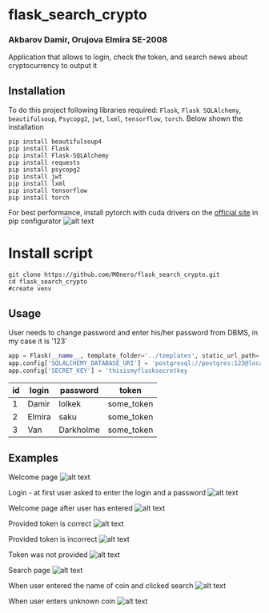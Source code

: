 # flask_search_crypto

### Akbarov Damir, Orujova Elmira SE-2008


Application that allows to login, check the token, and search news about cryptocurrency to output it



## Installation



To do this project following libraries required: ```Flask```, ```Flask SQLAlchemy```, ```beautifulsoup```, ```Psycopg2```, ```jwt```, ```lxml```, ```tensorflow```, ```torch```. Below shown the installation



```
pip install beautifulsoup4
pip install Flask
pip install Flask-SQLAlchemy
pip install requests
pip install psycopg2
pip install jwt
pip install lxml
pip install tensorflow
pip install torch
```
For best performance, install pytorch with cuda drivers on the [official site](https://pytorch.org/get-started/locally/) in pip configurator 
![alt text](https://user-images.githubusercontent.com/70347351/143207765-ee4e2779-7bcf-4233-bb70-335cf7f66697.png)
# Install script 

```
git clone https://github.com/M0nero/flask_search_crypto.git
cd flask_search_crypto
#create venv
```

## Usage 



User needs to change password and enter his/her password from DBMS, in my case it is '123'


```python
app = Flask(__name__, template_folder='../templates', static_url_path='', static_folder='../static')
app.config['SQLALCHEMY_DATABASE_URI'] = 'postgresql://postgres:123@localhost:5432/jwt_flask'
app.config['SECRET_KEY'] = 'thisismyflasksecretkey
```

| id | login    | password | token      |
| -- | -------- | -------- | -----------|
| 1  | Damir    |  lolkek  | some_token |
| 2  | Elmira   |   saku   | some_token |
| 3  | Van      | Darkholme| some_token |

## Examples

Welcome page
![alt text](https://user-images.githubusercontent.com/74233809/143092084-e8753b13-fdcf-4dd1-b626-b41f8cf5e222.png)

Login - at first user asked to enter the login and a password
![alt text](https://user-images.githubusercontent.com/74233809/143091973-b073e2d5-6392-444d-b4cc-5c09fe1ed621.png)

Welcome page after user has entered
![alt text](https://user-images.githubusercontent.com/74233809/143091986-a2ea7b71-43b2-4ff2-9113-949f6ca4d0dd.png)

Provided token is correct
![alt text](https://user-images.githubusercontent.com/74233809/143091984-ee53aae7-1a79-46cd-93f7-e4ffa4ff8c94.png)

Provided token is incorrect
![alt text](https://user-images.githubusercontent.com/74233809/143091975-2c86cef4-86e4-4bff-be12-2847ab1374c2.png)

Token was not provided
![alt text](https://user-images.githubusercontent.com/74233809/143091978-277851de-ac9a-4fdd-820d-542270777fca.png)

Search page
![alt text](https://user-images.githubusercontent.com/74233809/143091983-a8efb6ac-adc1-4f6e-a1bc-a3e399c84c3c.png)

When user entered the name of coin and clicked search
![alt text](https://user-images.githubusercontent.com/74233809/143091982-b6971fe2-79c9-46c0-8ff1-2c40da931c97.png)

When user enters unknown coin
![alt text](https://user-images.githubusercontent.com/74233809/143091980-bfdc08b6-0312-41cd-9d81-7c1ac7b86d98.png)
